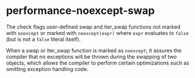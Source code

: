# performance-noexcept-swap

The check flags user-defined swap and iter_swap functions not marked
with `noexcept` or marked with `noexcept(expr)` where `expr` evaluates
to `false` (but is not a `false` literal itself).

When a swap or iter_swap function is marked as `noexcept`, it assures
the compiler that no exceptions will be thrown during the swapping of
two objects, which allows the compiler to perform certain optimizations
such as omitting exception handling code.
